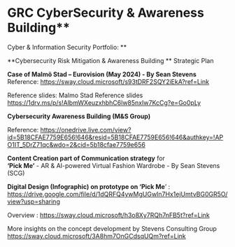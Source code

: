 # GRC CyberSecurity & Awareness Building**
Cyber &amp; Information Security Portfolio: **



**Cybersecurity Risk Mitigation & Awareness Building **
Strategic Plan 

**Case of Malmö Stad – Eurovision (May 2024) - By Sean Stevens**
Reference: https://sway.cloud.microsoft/s93tDRF2SQY2iEkA?ref=Link 


Reference slides: Malmo Stad Reference slides https://1drv.ms/p/s!AlbmWXeuzxhbhC6lw85nxIw7KcCg?e=Go0pLy


**Cybersecurity Awareness Building (M&S Group)** 

Reference: https://onedrive.live.com/view?id=5B18CFAE7759E656!646&resid=5B18CFAE7759E656!646&authkey=!APO1IT_5DrZ71qc&wdo=2&cid=5b18cfae7759e656



**Content Creation part of Communication strategy** for  
**‘Pick Me’** - AR & AI-powered Virtual Fashion Wardrobe - By Sean Stevens (SCG) 

**Digital Design (Infographic) on prototype  on ‘Pick Me**’ : https://drive.google.com/file/d/1dQRFQ4ywMgUGwIn7Hx1ejUmtvBG0GR5O/view?usp=sharing  

Overview : https://sway.cloud.microsoft/h3o8Xy7RQh7nFB5t?ref=Link  

More insights on the concept development by Stevens Consulting Group  https://sway.cloud.microsoft/3A8hm7OnGCdsqUQm?ref=Link   

